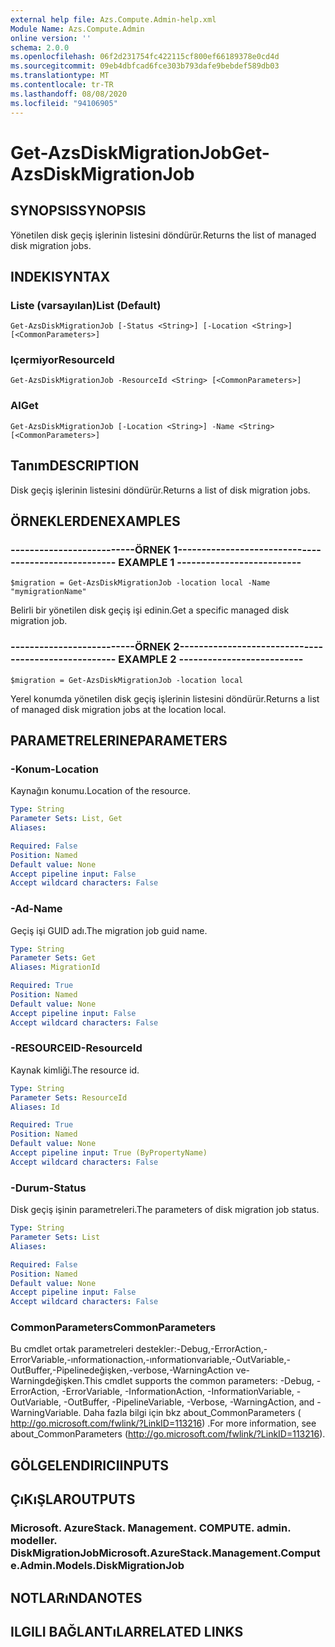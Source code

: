 ```yaml
---
external help file: Azs.Compute.Admin-help.xml
Module Name: Azs.Compute.Admin
online version: ''
schema: 2.0.0
ms.openlocfilehash: 06f2d231754fc422115cf800ef66189378e0cd4d
ms.sourcegitcommit: 09eb4dbfcad6fce303b793dafe9bebdef589db03
ms.translationtype: MT
ms.contentlocale: tr-TR
ms.lasthandoff: 08/08/2020
ms.locfileid: "94106905"
---
```

# <span data-ttu-id="f4036-101">Get-AzsDiskMigrationJob</span><span class="sxs-lookup"><span data-stu-id="f4036-101">Get-AzsDiskMigrationJob</span></span>

## <span data-ttu-id="f4036-102">SYNOPSIS</span><span class="sxs-lookup"><span data-stu-id="f4036-102">SYNOPSIS</span></span>
<span data-ttu-id="f4036-103">Yönetilen disk geçiş işlerinin listesini döndürür.</span><span class="sxs-lookup"><span data-stu-id="f4036-103">Returns the list of managed disk migration jobs.</span></span>

## <span data-ttu-id="f4036-104">INDEKI</span><span class="sxs-lookup"><span data-stu-id="f4036-104">SYNTAX</span></span>

### <span data-ttu-id="f4036-105">Liste (varsayılan)</span><span class="sxs-lookup"><span data-stu-id="f4036-105">List (Default)</span></span>
```
Get-AzsDiskMigrationJob [-Status <String>] [-Location <String>] [<CommonParameters>]
```

### <span data-ttu-id="f4036-106">Içermiyor</span><span class="sxs-lookup"><span data-stu-id="f4036-106">ResourceId</span></span>
```
Get-AzsDiskMigrationJob -ResourceId <String> [<CommonParameters>]
```

### <span data-ttu-id="f4036-107">Al</span><span class="sxs-lookup"><span data-stu-id="f4036-107">Get</span></span>
```
Get-AzsDiskMigrationJob [-Location <String>] -Name <String> [<CommonParameters>]
```

## <span data-ttu-id="f4036-108">Tanım</span><span class="sxs-lookup"><span data-stu-id="f4036-108">DESCRIPTION</span></span>
<span data-ttu-id="f4036-109">Disk geçiş işlerinin listesini döndürür.</span><span class="sxs-lookup"><span data-stu-id="f4036-109">Returns a list of disk migration jobs.</span></span>

## <span data-ttu-id="f4036-110">ÖRNEKLERDEN</span><span class="sxs-lookup"><span data-stu-id="f4036-110">EXAMPLES</span></span>

### <span data-ttu-id="f4036-111">--------------------------ÖRNEK 1--------------------------</span><span class="sxs-lookup"><span data-stu-id="f4036-111">-------------------------- EXAMPLE 1 --------------------------</span></span>
```
$migration = Get-AzsDiskMigrationJob -location local -Name "mymigrationName"
```

<span data-ttu-id="f4036-112">Belirli bir yönetilen disk geçiş işi edinin.</span><span class="sxs-lookup"><span data-stu-id="f4036-112">Get a specific managed disk migration job.</span></span>

### <span data-ttu-id="f4036-113">--------------------------ÖRNEK 2--------------------------</span><span class="sxs-lookup"><span data-stu-id="f4036-113">-------------------------- EXAMPLE 2 --------------------------</span></span>
```
$migration = Get-AzsDiskMigrationJob -location local
```

<span data-ttu-id="f4036-114">Yerel konumda yönetilen disk geçiş işlerinin listesini döndürür.</span><span class="sxs-lookup"><span data-stu-id="f4036-114">Returns a list of managed disk migration jobs at the location local.</span></span>

## <span data-ttu-id="f4036-115">PARAMETRELERINE</span><span class="sxs-lookup"><span data-stu-id="f4036-115">PARAMETERS</span></span>

### <span data-ttu-id="f4036-116">-Konum</span><span class="sxs-lookup"><span data-stu-id="f4036-116">-Location</span></span>
<span data-ttu-id="f4036-117">Kaynağın konumu.</span><span class="sxs-lookup"><span data-stu-id="f4036-117">Location of the resource.</span></span>

```yaml
Type: String
Parameter Sets: List, Get
Aliases: 

Required: False
Position: Named
Default value: None
Accept pipeline input: False
Accept wildcard characters: False
```

### <span data-ttu-id="f4036-118">-Ad</span><span class="sxs-lookup"><span data-stu-id="f4036-118">-Name</span></span>
<span data-ttu-id="f4036-119">Geçiş işi GUID adı.</span><span class="sxs-lookup"><span data-stu-id="f4036-119">The migration job guid name.</span></span>

```yaml
Type: String
Parameter Sets: Get
Aliases: MigrationId

Required: True
Position: Named
Default value: None
Accept pipeline input: False
Accept wildcard characters: False
```

### <span data-ttu-id="f4036-120">-RESOURCEID</span><span class="sxs-lookup"><span data-stu-id="f4036-120">-ResourceId</span></span>
<span data-ttu-id="f4036-121">Kaynak kimliği.</span><span class="sxs-lookup"><span data-stu-id="f4036-121">The resource id.</span></span>

```yaml
Type: String
Parameter Sets: ResourceId
Aliases: Id

Required: True
Position: Named
Default value: None
Accept pipeline input: True (ByPropertyName)
Accept wildcard characters: False
```

### <span data-ttu-id="f4036-122">-Durum</span><span class="sxs-lookup"><span data-stu-id="f4036-122">-Status</span></span>
<span data-ttu-id="f4036-123">Disk geçiş işinin parametreleri.</span><span class="sxs-lookup"><span data-stu-id="f4036-123">The parameters of disk migration job status.</span></span>

```yaml
Type: String
Parameter Sets: List
Aliases: 

Required: False
Position: Named
Default value: None
Accept pipeline input: False
Accept wildcard characters: False
```

### <span data-ttu-id="f4036-124">CommonParameters</span><span class="sxs-lookup"><span data-stu-id="f4036-124">CommonParameters</span></span>
<span data-ttu-id="f4036-125">Bu cmdlet ortak parametreleri destekler:-Debug,-ErrorAction,-ErrorVariable,-ınformationaction,-ınformationvariable,-OutVariable,-OutBuffer,-Pipelinedeğişken,-verbose,-WarningAction ve-Warningdeğişken.</span><span class="sxs-lookup"><span data-stu-id="f4036-125">This cmdlet supports the common parameters: -Debug, -ErrorAction, -ErrorVariable, -InformationAction, -InformationVariable, -OutVariable, -OutBuffer, -PipelineVariable, -Verbose, -WarningAction, and -WarningVariable.</span></span> <span data-ttu-id="f4036-126">Daha fazla bilgi için bkz about_CommonParameters ( http://go.microsoft.com/fwlink/?LinkID=113216) .</span><span class="sxs-lookup"><span data-stu-id="f4036-126">For more information, see about_CommonParameters (http://go.microsoft.com/fwlink/?LinkID=113216).</span></span>

## <span data-ttu-id="f4036-127">GÖLGELENDIRICI</span><span class="sxs-lookup"><span data-stu-id="f4036-127">INPUTS</span></span>

## <span data-ttu-id="f4036-128">ÇıKıŞLAR</span><span class="sxs-lookup"><span data-stu-id="f4036-128">OUTPUTS</span></span>

### <span data-ttu-id="f4036-129">Microsoft. AzureStack. Management. COMPUTE. admin. modeller. DiskMigrationJob</span><span class="sxs-lookup"><span data-stu-id="f4036-129">Microsoft.AzureStack.Management.Compute.Admin.Models.DiskMigrationJob</span></span>

## <span data-ttu-id="f4036-130">NOTLARıNDA</span><span class="sxs-lookup"><span data-stu-id="f4036-130">NOTES</span></span>

## <span data-ttu-id="f4036-131">ILGILI BAĞLANTıLAR</span><span class="sxs-lookup"><span data-stu-id="f4036-131">RELATED LINKS</span></span>

